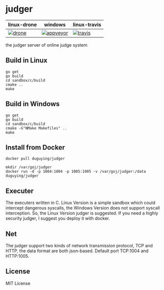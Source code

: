 # judger 

| linux-drone | windows | linux-travis |
|-------------|---------|--------------|
| [![drone](https://drone.io/github.com/duguying/judger/status.png)](https://drone.io/github.com/duguying/judger/latest) | [![appveyor](https://ci.appveyor.com/api/projects/status/s20r7g9jfgxngiik?svg=true)](https://ci.appveyor.com/project/duguying/judger) | [![travis](https://api.travis-ci.org/duguying/judger.png)](https://travis-ci.org/duguying/judger) |

the judger server of online judge system

## Build in Linux

```shell
go get
go build
cd sandbox/c/build
cmake ..
make
```

## Build in Windows

```shell
go get
go build
cd sandbox/c/build
cmake -G"NMake Makefiles" ..
make
```

## Install from Docker

```shell
docker pull duguying/judger
```

```shell
mkdir /var/goj/judger
docker run -d -p 1004:1004 -p 1005:1005 -v /var/goj/judger:/data duguying/judger
```

## Executer

The executers written in C. Linux Version is a simple sandbox which could intercept dangerous syscalls, the Windows Version does not support syscall interception. So, the Linux Version judger is suggested. If you need a highly security judger, I suggest you deploy it with docker.

## Net

The judger support two kinds of network transmission protocol, TCP and HTTP, the data format are both json-based. Default port TCP:1004 and HTTP:1005.

## License #

MIT License
